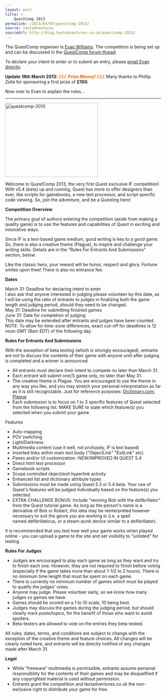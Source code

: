 ```yaml
---
layout: post
title: >
    QuestComp 2013
permalink: /2013/04/07/questcomp-2013/
source: textadventures
sourceUrl: http://blog.textadventures.co.uk/questcomp-2013/
---
```

The QuestComp organiser is <a href="mailto:triangle_gamesmaster@yahoo.com">Evan Williams</a>. The competition is being set up and can be discussed in the <a href="http://forum.textadventures.co.uk/viewtopic.php?f=5&amp;t=3506">QuestComp forum thread</a>.

To declare your intent to enter or to submit an entry, please <a href="mailto:triangle_gamesmaster@yahoo.com">email Evan directly</a>.

<strong>Update 18th March 2013:</strong> <span style="color:#ff6600;">£££ <strong>Prize Money!</strong> £££</span> Many thanks to Phillip Zolla for sponsoring a first prize of <strong>£100</strong>.

Now over to Evan to explain the rules...

<hr />

<img class="alignleft size-medium wp-image-1868" alt="questcomp-2013" src="/images/2013/www.textadventures.co.uk-wp-content-uploads-2013-03-questcomp-20131-300x239.png" width="300" height="239" />

Welcome to QuestComp 2013, the very first Quest exclusive IF competition! With v5.4 (beta) up and running, Quest has more to offer designers than ever, like scripts for gamebooks, a new text processor, and script specific code viewing. So, join the adventure, and be a Questing hero!

<strong>Competition Overview</strong>

The primary goal of authors entering the competition (aside from making a quality game) is to use the features and capabilities of Quest in exciting and innovative ways.

Since IF is a text-based game medium, good writing is key to a good game. So, there is also a creative theme (Plague), to inspire and challenge your writing skills. Details are in the "Rules For Entrants And Submissions" section, below.

Like the classic hero, your reward will be honor, respect and glory. Fortune smiles upon thee! There is also no entrance fee.

<strong>Dates</strong>

March 31: Deadline for declaring intent to enter  
I also ask that anyone interested in judging please volunteer by this date, as I will be using the ratio of entrants to judges in finalizing both the game length and judging period, should they need to be changed.  
May 31: Deadline for submitting finished games  
June 31: Date for completion of judging  
This date may be extended after entrants and judges have been counted.  
NOTE: To allow for time-zone differences, exact cut-off for deadlines is 12 noon GMT (8am EDT) of the following day.

<strong>Rules For Entrants And Submissions</strong>

With the exception of beta testing (which is strongly encouraged), entrants are not to discuss the contents of their game with anyone until after judging is completed and a winner is announced.

<ul>
	<li>All entrants must declare their intent to compete no later than March 31.</li>
	<li>Each entrant will submit one(1) game only, no later than May 31.</li>
	<li>The creative theme is Plague. You are encouraged to use the theme in any way you like, and you may stretch your personal interpretation as far as it is still recognizable. Just for reference purposes:
<a href="http://dictionary.reference.com/browse/plague?s=t">Dictionary.com: Plague</a></li>
	<li>Each submission is to focus on 1 to 3 specific features of Quest selected from the following list. MAKE SURE to state which feature(s) you selected when you submit your game.</li>
</ul>

Features

<ul>
	<li>Auto-mapping</li>
	<li>POV switching</li>
	<li>Light/Darkness</li>
	<li>Multimedia content (use it well, not profusely, IF is text based)</li>
	<li>Inserted links within main text body ("ObjectLink" "ExitLink" etc)</li>
	<li>Panes and/or UI customization
-NEW/IMPROVED IN QUEST 5.4</li>
	<li>Direct html text processor</li>
	<li>Gamebook scripts</li>
	<li>Scope controlled object/exit hyperlink activity</li>
	<li>Enhanced list and dictionary attribute types</li>
	<li>Submissions must be made using Quest 5.3 or 5.4 beta.
Your use of Quest's features will be judged individually based on the feature(s) you selected.</li>
	<li>EXTRA CHALLENGE BONUS: Include "reviving Bob with the defibrillator" from the Quest tutorial game. As long as the person's name is a derivative of Bob or Robert, this idea may be reinterpreted however necessary to suit the genre you are working in (i.e. a spell named defibrillaticus, or a steam-punk device similar to a defibrillator).</li>
</ul>

It is recommended that you test how well your game works when played online - you can upload a game to the site and set visibility to "unlisted" for testing.

<strong>Rules For Judges</strong>

<ul>
	<li>Judges are encouraged to play each game as long as they want and try to finish each one. However, they are not required to finish before voting (especially if the game takes more than about 1-1/2 to 2 hours). There is no minimum time length that must be spent on each game.</li>
	<li>There is currently no minimum number of games which must be played to qualify the judges' votes.</li>
	<li>Anyone may judge. Please volunteer early, so we know how many judges vs games we have.</li>
	<li>Games should be scored on a 1 to 10 scale, 10 being best.</li>
	<li>Judges may discuss the games during the judging period, but should clearly mark posts/topics, for the benefit of those who want to avoid spoilers.</li>
	<li>Beta-testers are allowed to vote on the entries they beta-tested.</li>
</ul>

All rules, dates, terms, and conditions are subject to change with the exception of the creative theme and feature choices. All changes will be clearly noted here, and entrants will be directly notified of any changes made after March 31.

<strong>Legal</strong>
<ul>
	<li>While "freeware" multimedia is permissible, entrants assume personal responsibility for the contents of their games and may be disqualified if any copyrighted material is used without permission.</li>
	<li>Entrants grant the competition and textadventures.co.uk the non-exclusive right to distribute your game for free.</li>
</ul>